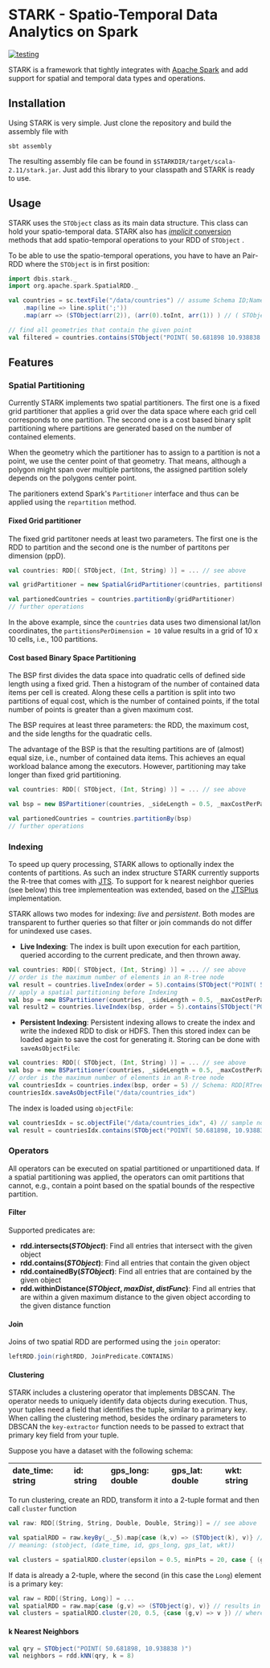 

# STARK - **S**patio-**T**emporal Data Analytics on Sp**ark**

[![testing](https://dbgit.prakinf.tu-ilmenau.de/code/stark/badges/master/pipeline.svg)](https://dbgit.prakinf.tu-ilmenau.de/code/stark/commits/master)

STARK is a framework that tightly integrates with [Apache Spark](https://spark.apache.org) and add support for spatial and temporal data types and operations.

## Installation

Using STARK is very simple. Just clone the repository and build the assembly file with
```
sbt assembly
```

The resulting assembly file can be found in `$STARKDIR/target/scala-2.11/stark.jar`. Just add this library to your classpath and STARK is ready to use.

## Usage

STARK uses the `STObject` class as its main data structure. This class can hold your spatio-temporal data. STARK also has [_implicit_ conversion ](http://docs.scala-lang.org/tutorials/tour/implicit-conversions) methods that add spatio-temporal operations to your RDD of `STObject` .

To be able to use the spatio-temporal operations, you have to have an Pair-RDD where the `STObject` is in first position:

```Scala
import dbis.stark._
import org.apache.spark.SpatialRDD._

val countries = sc.textFile("/data/countries") // assume Schema ID;Name;WKT String
    .map(line => line.split(';'))
    .map(arr => (STObject(arr(2)), (arr(0).toInt, arr(1)) ) // ( STObject, (Int, String) )

// find all geometries that contain the given point    
val filtered = countries.contains(STObject("POINT( 50.681898 10.938838 )"))
```

## Features

### Spatial Partitioning
Currently STARK implements two spatial partitioners. The first one is a fixed grid partitioner that applies a grid over the data space where each grid cell corresponds to one partition. The second one is a cost based binary split partitioning where partitions are generated based on the number of contained elements.

When the geometry which the partitioner has to assign to a partition is not a point, we use the center point of that geometry. That means, although a polygon might span over multiple partitons, the assigned partition solely depends on the polygons center point.

The paritioners extend Spark's `Partitioner` interface and thus can be applied using the `repartition` method.

#### Fixed Grid partitioner
The fixed grid partitoner needs at least two parameters. The first one is the RDD to partition and the second one is the number of partitons per dimension (ppD).

```Scala
val countries: RDD[( STObject, (Int, String) )] = ... // see above

val gridPartitioner = new SpatialGridPartitioner(countries, partitionsPerDimension = 10)

val partionedCountries = countries.partitionBy(gridPartitioner)
// further operations
```

In the above example, since the `countries` data uses two dimensional lat/lon coordinates, the `partitionsPerDimension = 10` value results in a grid of 10 x 10 cells, i.e., 100 partitions.

#### Cost based Binary Space Partitioning
The BSP first divides the data space into quadratic cells of defined side length using a fixed grid. Then a histogram of the number of contained data items per cell is created. Along these cells a partition is split into two partitions of equal cost, which is the number of contained points, if the total number of points is greater than a given maximum cost.

The BSP requires at least three parameters: the RDD, the maximum cost, and the side lengths for the quadratic cells.

The advantage of the BSP is that the resulting partitions are of (almost) equal size, i.e., number of contained data items. This achieves an equal workload balance among the executors.
However, partitioning may take longer than fixed grid partitioning.

```Scala
val countries: RDD[( STObject, (Int, String) )] = ... // see above

val bsp = new BSPartitioner(countries, _sideLength = 0.5, _maxCostPerPartition = 1000)

val partionedCountries = countries.partitionBy(bsp)
// further operations
```

### Indexing
To speed up query processing, STARK allows to optionally index the contents of partitions. As such an index structure STARK currently supports the R-tree that comes with [JTS](http://tsusiatsoftware.net/jts/main.html). To support for k nearest neighbor queries (see below) this tree implementeation was extended, based on the [JTSPlus](https://github.com/jiayuasu/JTSplus) implementation.

STARK allows two modes for indexing: *live* and *persistent*. Both modes are transparent to further queries so that filter or join commands do not differ for unindexed use cases.

* **Live Indexing**: The index is built upon execution for each partition, queried according to the current predicate, and then thrown away.
```Scala
val countries: RDD[( STObject, (Int, String) )] = ... // see above
// order is the maximum number of elements in an R-tree node
val result = countries.liveIndex(order = 5).contains(STObject("POINT( 50.681898, 10.938838 )"))
// apply a spatial partitioning before Indexing
val bsp = new BSPartitioner(countries, _sideLength = 0.5, _maxCostPerPartition = 1000)
val result2 = countries.liveIndex(bsp, order = 5).contains(STObject("POINT( 50.681898, 10.938838 )"))
```

* **Persistent Indexing**: Persistent indexing allows to create the index and write the indexed RDD to disk or HDFS. Then this stored index can be loaded again to save the cost for generating it.
Storing can be done with `saveAsObjectFile`:
```Scala
val countries: RDD[( STObject, (Int, String) )] = ... // see above
val bsp = new BSPartitioner(countries, _sideLength = 0.5, _maxCostPerPartition = 1000)
// order is the maximum number of elements in an R-tree node
val countriesIdx = countries.index(bsp, order = 5) // Schema: RDD[RTree[STObject, (STObject, (Int, String))]]
countriesIdx.saveAsObjectFile("/data/countries_idx")
```
The index is loaded using `objectFile`:
```Scala
val countriesIdx = sc.objectFile("/data/countries_idx", 4) // sample no. partitions
val result = countriesIdx.contains(STObject("POINT( 50.681898, 10.938838 )"))
```


### Operators
All operators can be executed on spatial partitioned or unpartitioned data. If a spatial partitioning was applied, the operators can omit partitions that cannot, e.g., contain a point based on the spatial bounds of the respective partition.

#### Filter
Supported predicates are:
  * **rdd.intersects(_STObject_)**: Find all entries that intersect with the given object
  * **rdd.contains(_STObject_)**: Find all entries that contain the given object
  * **rdd.containedBy(_STObject_)**: Find all entries that are contained by the given object
  * **rdd.withinDistance(_STObject_, _maxDist_, _distFunc_)**: Find all entries that are within a given maximum distance to the given object according to the given distance function

#### Join
Joins of two spatial RDD are performed using the `join` operator:
```Scala
leftRDD.join(rightRDD, JoinPredicate.CONTAINS)
```

#### Clustering
STARK includes a clustering operator that implements DBSCAN. The operator needs to uniquely identify data objects during execution. Thus, your tuples need a field that identifies the tuple, similar to a primary key.
When calling the clustering method, besides the ordinary parameters to DBSCAN the `key-extractor` function needs to be passed to extract that primary key field from your tuple.

Suppose you have a dataset with the following schema:

<!-- |-------------|-----| -->
| date_time: string     | id: string| gps_long: double| gps_lat: double| wkt: string |
| :------------- | :----------|:-|:-|:--- |

To run clustering, create an RDD, transform it into a 2-tuple format and then call `cluster` function
```Scala
val raw: RDD[(String, String, Double, Double, String)] = // see above

val spatialRDD = raw.keyBy(_._5).map{case (k,v) => (STObject(k), v)} // results in RDD[(STObject, (String, String, Double, Double, String))]
// meaning: (stobject, (date_time, id, gps_long, gps_lat, wkt))

val clusters = spatialRDD.cluster(epsilon = 0.5, minPts = 20, case { (g,v) => v._2 }) // where v._2 is id
```

If data is already a 2-tuple, where the second (in this case the `Long`) element is a primary key:
```Scala
val raw = RDD[(String, Long)] = ...
val spatialRDD = raw.map{case (g,v) => (STObject(g), v)} // results in (STObject, Long)
val clusters = spatialRDD.cluster(20, 0.5, {case (g,v) => v }) // where v is id
```

#### k Nearest Neighbors
```Scala
val qry = STObject("POINT( 50.681898, 10.938838 )")
val neighbors = rdd.kNN(qry, k = 8)
```
